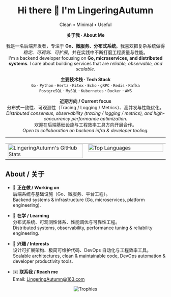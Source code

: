 <!-- title -->
<h1 align="center">Hi there 👋 I'm LingeringAutumn</h1>
<p align="center">Clean • Minimal • Useful</p>

<!-- Intro: CN/EN bilingual, centered -->
<div align="center">

  <p><b>关于我 · About Me</b></p>

  <p>
    我是一名后端开发者，专注于 <b>Go、微服务、分布式系统</b>。我喜欢把复杂系统做得
    <i>稳定、可观测、可扩展</i>，并在实践中不断打磨工程质量与性能。<br/>
    I'm a backend developer focusing on <b>Go, microservices, and distributed systems</b>.
    I care about building services that are <i>reliable, observable, and scalable</i>.
  </p>

  <p>
    <b>主要技术栈 · Tech Stack</b><br/>
    <code>Go</code> · <code>Python</code> · <code>Hertz</code> · <code>Kitex</code> · <code>Echo</code> ·
    <code>gRPC</code> · <code>Redis</code> · <code>Kafka</code>
    <br/>
    <code>PostgreSQL</code> · <code>MySQL</code> ·
    <code>Kubernetes</code> · <code>Docker</code> · <code>AWS</code>
  </p>

  <p>
    <b>近期方向 / Current focus</b><br/>
    分布式一致性、可观测性（Tracing / Logging / Metrics）、高并发与性能优化。<br/>
    <i>Distributed consensus, observability (tracing / logging / metrics), and high-concurrency performance optimization.</i><br/>
    欢迎在后端基础设施与工程效率工具方向开展合作。<br/>
    <i>Open to collaboration on backend infra & developer tooling.</i>
  </p>

</div>

<hr/>

<!-- 关键：用表格稳稳对齐两张卡 -->
<table align="center">
  <tr>
    <td width="50%" valign="top">
      <!-- GitHub Stats：带“评分/Rank” -->
      <img
        alt="LingeringAutumn's GitHub Stats"
        src="https://github-readme-stats.vercel.app/api?username=LingeringAutumn&show_icons=true&include_all_commits=true&count_private=true&rank_icon=github&line_height=26&hide_border=true&theme=transparent"
        width="100%" />
    </td>
    <td width="50%" valign="top">
      <!-- Top Languages：紧凑布局，宽度受控，整体更协调 -->
      <img
        alt="Top Languages"
        src="https://github-readme-stats.vercel.app/api/top-langs/?username=LingeringAutumn&layout=compact&langs_count=8&card_width=430&hide_border=true&theme=transparent"
        width="100%" />
    </td>
  </tr>
</table>

<!-- 如果仍觉得两块底边不齐，请启用“等高版本”（把上面两张图替换为下面两张加了 height 的版本）：
<img alt="..." src="..." height="195" width="100%" />
<img alt="..." src="..." height="195" width="100%" />
-->

## About / 关于

- 🔭 **正在做 / Working on**  
  后端系统与基础设施（Go、微服务、平台工程）。  
  Backend systems & infrastructure (Go, microservices, platform engineering).

- 🌱 **在学 / Learning**  
  分布式系统、可观测性体系、性能调优与可靠性工程。  
  Distributed systems, observability, performance tuning & reliability engineering.

- 🧩 **兴趣 / Interests**  
  设计可扩展架构、极简可维护代码、DevOps 自动化与工程效率工具。  
  Scalable architectures, clean & maintainable code, DevOps automation & developer productivity tools.

- ✉️ **联系我 / Reach me**  
  Email: <a href="mailto:LingeringAutumn@163.com">LingeringAutumn@163.com</a>

<!-- 可选：极简奖杯（看起来像“评分”总览），不花哨的扁平风 -->
<p align="center">
  <img src="https://github-profile-trophy.vercel.app/?username=LingeringAutumn&theme=flat&no-bg=true&no-frame=true&column=6" alt="Trophies" />
</p>
